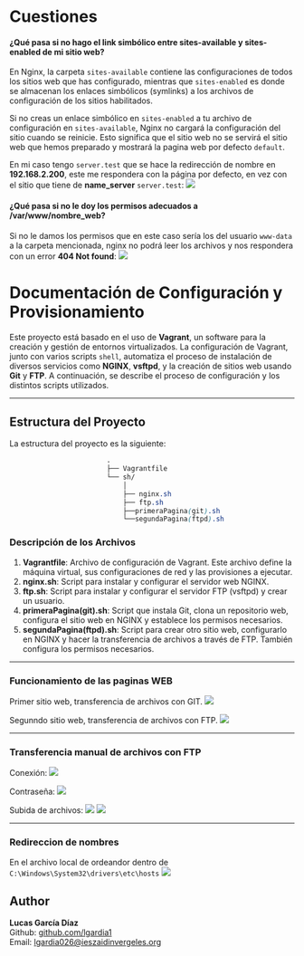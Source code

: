 # Cuestiones

#### ¿Qué pasa si no hago el link simbólico entre sites-available y sites-enabled de mi sitio web?
En Nginx, la carpeta `sites-available` contiene las configuraciones de todos los sitios web que has configurado, mientras que `sites-enabled` es donde se almacenan los enlaces simbólicos (symlinks) a los archivos de configuración de los sitios habilitados.

Si no creas un enlace simbólico en `sites-enabled` a tu archivo de configuración en `sites-available`, Nginx no cargará la configuración del sitio cuando se reinicie.
Esto significa que el sitio web no se servirá el sitio web que hemos preparado y mostrará la pagina web por defecto `default`.

En  mi caso tengo `server.test` que se hace la redirección de nombre en **192.168.2.200**, este me respondera con la página por defecto, en vez con el sitio que tiene de **name_server** `server.test`:
![](img/Primera_Cuestion.PNG)


#### ¿Qué pasa si no le doy los permisos adecuados a /var/www/nombre_web?
Si no le damos los permisos que en este caso sería los del usuario  `www-data` a la carpeta mencionada, nginx no podrá leer los archivos y nos respondera con un error **404 Not found**:
![](img/Segunda_Cuestion.PNG)


# Documentación de Configuración y Provisionamiento

Este proyecto está basado en el uso de **Vagrant**, un software para la creación y gestión de entornos virtualizados. La configuración de Vagrant, junto con varios scripts `shell`, automatiza el proceso de instalación de diversos servicios como **NGINX**, **vsftpd**, y la creación de sitios web usando **Git** y **FTP**. A continuación, se describe el proceso de configuración y los distintos scripts utilizados.

---

## Estructura del Proyecto

La estructura del proyecto es la siguiente:

```scss
                        .
                        ├── Vagrantfile
                        └── sh/
                            │
                            ├── nginx.sh
                            ├── ftp.sh
                            ├──primeraPagina(git).sh
                            └──segundaPagina(ftpd).sh
```


### Descripción de los Archivos

1. **Vagrantfile**: Archivo de configuración de Vagrant. Este archivo define la máquina virtual, sus configuraciones de red y las provisiones a ejecutar.
2. **nginx.sh**: Script para instalar y configurar el servidor web NGINX.
3. **ftp.sh**: Script para instalar y configurar el servidor FTP (vsftpd) y crear un usuario.
4. **primeraPagina(git).sh**: Script que instala Git, clona un repositorio web, configura el sitio web en NGINX y establece los permisos necesarios.
5. **segundaPagina(ftpd).sh**: Script para crear otro sitio web, configurarlo en NGINX y hacer la transferencia de archivos a través de FTP. También configura los permisos necesarios.

---
### Funcionamiento de las paginas WEB

Primer sitio web, transferencia de archivos con GIT.
![](img/server.test.PNG)

Segunndo sitio web, transferencia de archivos con FTP.
![](img/proluh.test.PNG)

---

### Transferencia manual de archivos con FTP

Conexión:
![](img/Conexion_FileZilla.PNG)

Contraseña:
![](img/Contraseña.PNG)

Subida de archivos:
![](img/Transferencia_de_archivos1.png)
![](img/Transferencia_de_archivos2.png)

---
### Redireccion de nombres
En el archivo local de ordeandor dentro de `C:\Windows\System32\drivers\etc\hosts`
![](img/Redireccion_de_nombres.PNG)

## Author

**Lucas García Díaz**  
Github: [github.com/lgardia1](https://github.com/lgardia1)  
Email: [lgardia026@ieszaidinvergeles.org](lgardia026@ieszaidinvergeles.org)